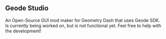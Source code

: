 ## Geode Studio

An Open-Source GUI mod maker for Geometry Dash that uses Geode SDK.
Is currently being worked on, but is not functional yet.
Feel free to help with the development!
